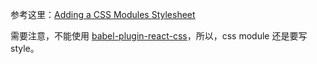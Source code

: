 参考这里：[Adding a CSS Modules Stylesheet](https://facebook.github.io/create-react-app/docs/adding-a-css-modules-stylesheet)

需要注意，不能使用 [babel-plugin-react-css](https://github.com/facebook/create-react-app/issues/7217)，所以，css module 还是要写 style。
